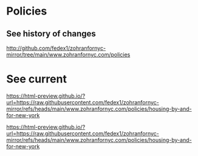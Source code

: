 # Policies

## See history of changes
http://github.com/fedex1/zohranfornyc-mirror/tree/main/www.zohranfornyc.com/policies

# See current
https://html-preview.github.io/?url=https://raw.githubusercontent.com/fedex1/zohranfornyc-mirror/refs/heads/main/www.zohranfornyc.com/policies/housing-by-and-for-new-york

https://html-preview.github.io/?url=https://raw.githubusercontent.com/fedex1/zohranfornyc-mirror/refs/heads/main/www.zohranfornyc.com/policies/housing-by-and-for-new-york
